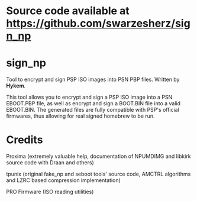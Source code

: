 # Source code available at https://github.com/swarzesherz/sign_np

# sign_np
Tool to encrypt and sign PSP ISO images into PSN PBP files. Written by **Hykem**.

This tool allows you to encrypt and sign a PSP ISO image into a PSN EBOOT.PBP file, as well as encrypt and sign a BOOT.BIN file into a valid EBOOT.BIN.
The generated files are fully compatible with PSP's official firmwares, thus allowing for real signed homebrew to be run.

# Credits
Proxima (extremely valuable help, documentation of NPUMDIMG and libkirk source code with Draan and others)

tpunix (original fake_np and seboot tools' source code, AMCTRL algorithms and LZRC based compression implementation)

PRO Firmware (ISO reading utilities)
